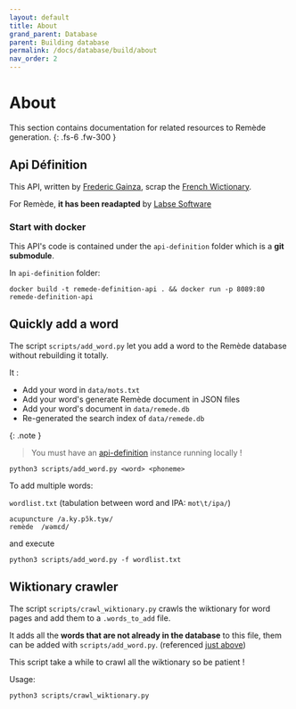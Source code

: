 ```yaml
---
layout: default
title: About
grand_parent: Database
parent: Building database
permalink: /docs/database/build/about
nav_order: 2
---
```


# About
This section contains documentation for related resources to Remède generation. 
{: .fs-6 .fw-300 }

## Api Définition

This API, written by [Frederic Gainza](https://api-definition.fgainza.fr/), scrap the [French Wictionary](https://fr.wiktionary.org/wiki/Wiktionnaire:Page_d%E2%80%99accueil).

For Remède, **it has been readapted** by [Labse Software](https://github.com/LabseSoftware/api-definition)

### Start with docker

This API's code is contained under the `api-definition` folder which is a **git submodule**.

In `api-definition` folder:
```shell
docker build -t remede-definition-api . && docker run -p 8089:80 remede-definition-api
```

## Quickly add a word

The script `scripts/add_word.py` let you add a word to the Remède database without rebuilding it totally.

It :
- Add your word in `data/mots.txt`
- Add your word's generate Remède document in JSON files
- Add your word's document in `data/remede.db`
- Re-generated the search index of `data/remede.db`

{: .note }
> You must have an [api-definition](#api-définition) instance running locally !

```shell
python3 scripts/add_word.py <word> <phoneme>
```

To add multiple words:

`wordlist.txt` (tabulation between word and IPA: `mot\t/ipa/`)
```
acupuncture /a.ky.pɔ̃k.tyʁ/
remède  /ʁəmɛd/
```
and execute
```shell
python3 scripts/add_word.py -f wordlist.txt
```


## Wiktionary crawler

The script `scripts/crawl_wiktionary.py` crawls the wiktionary for word pages and add them to a `.words_to_add` file.

It adds all the **words that are not already in the database** to this file, them can be added with `scripts/add_word.py`. (referenced [just above](#quickly-add-a-word))

This script take a while to crawl all the wiktionary so be patient ! 

Usage:
```shell
python3 scripts/crawl_wiktionary.py
```

